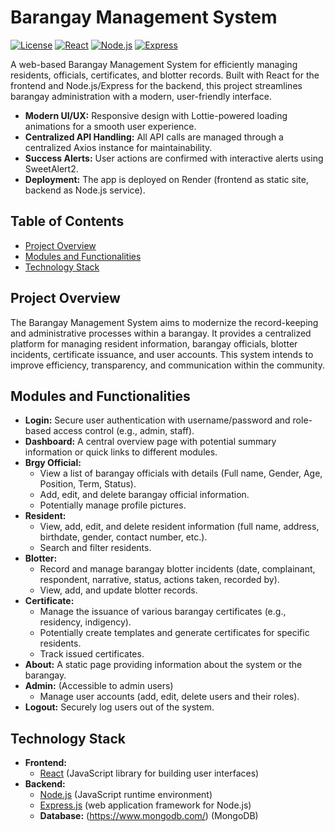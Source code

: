 # Barangay Management System

[![License](https://img.shields.io/badge/License-MIT-yellow.svg)](https://opensource.org/licenses/MIT)
[![React](https://img.shields.io/badge/React-v18.x-blue)](https://react.dev/)
[![Node.js](https://img.shields.io/badge/Node.js-v18.x-green)](https://nodejs.org/en/docs/)
[![Express](https://img.shields.io/badge/Express-v4.x-orange)](https://expressjs.com/)

A web-based Barangay Management System for efficiently managing residents, officials, certificates, and blotter records. Built with React for the frontend and Node.js/Express for the backend, this project streamlines barangay administration with a modern, user-friendly interface.

- **Modern UI/UX:** Responsive design with Lottie-powered loading animations for a smooth user experience.
- **Centralized API Handling:** All API calls are managed through a centralized Axios instance for maintainability.
- **Success Alerts:** User actions are confirmed with interactive alerts using SweetAlert2.
- **Deployment:** The app is deployed on Render (frontend as static site, backend as Node.js service).

## Table of Contents

* [Project Overview](#project-overview)
* [Modules and Functionalities](#modules-and-functionalities)
* [Technology Stack](#technology-stack)

## Project Overview

The Barangay Management System aims to modernize the record-keeping and administrative processes within a barangay. It provides a centralized platform for managing resident information, barangay officials, blotter incidents, certificate issuance, and user accounts. This system intends to improve efficiency, transparency, and communication within the community.

## Modules and Functionalities

* **Login:** Secure user authentication with username/password and role-based access control (e.g., admin, staff).
* **Dashboard:** A central overview page with potential summary information or quick links to different modules.
* **Brgy Official:**
    * View a list of barangay officials with details (Full name, Gender, Age, Position, Term, Status).
    * Add, edit, and delete barangay official information.
    * Potentially manage profile pictures.
* **Resident:**
    * View, add, edit, and delete resident information (full name, address, birthdate, gender, contact number, etc.).
    * Search and filter residents.
* **Blotter:**
    * Record and manage barangay blotter incidents (date, complainant, respondent, narrative, status, actions taken, recorded by).
    * View, add, and update blotter records.
* **Certificate:**
    * Manage the issuance of various barangay certificates (e.g., residency, indigency).
    * Potentially create templates and generate certificates for specific residents.
    * Track issued certificates.
* **About:** A static page providing information about the system or the barangay.
* **Admin:** (Accessible to admin users)
    * Manage user accounts (add, edit, delete users and their roles).
* **Logout:** Securely log users out of the system.

## Technology Stack

* **Frontend:**
    * [React](https://react.dev/) (JavaScript library for building user interfaces)
* **Backend:**
    * [Node.js](https://nodejs.org/en/docs/) (JavaScript runtime environment)
    * [Express.js](https://expressjs.com/) (web application framework for Node.js)
    * **Database:** (https://www.mongodb.com/) (MongoDB)
